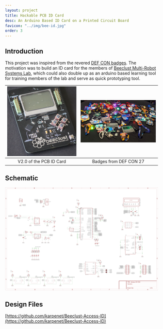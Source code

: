 ```yaml
---
layout: project
title: Hackable PCB ID Card
desc: An Arduino Based ID Card on a Printed Circuit Board
favicon: "../img/bee-id.jpg"
order: 3
---
```


## Introduction
This project was inspired from the revered [DEF CON badges](https://www.defcon.org/html/links/dc-badge.html). The motivation was to build an ID card for the members of [Beeclust Multi-Robot Systems Lab](http://beeclust-mrsl.github.io), which could also double up as an arduino based learning tool for training members of the lab and serve as quick prototyping tool.

![Image Description](../img/bee-id/bee-id.jpg)  |  ![Image Description](../img/bee-id/defcon.jpg)
:-------------------------:|:-------------------------:
V2.0 of the PCB ID Card             |  Badges from DEF CON 27

## Schematic
![Schematic of the ATmega32U4 based ID Card.](../img/bee-id/id-sch.png)

## Design Files
[https://github.com/karpenet/Beeclust-Access-ID](https://github.com/karpenet/Beeclust-Access-ID)